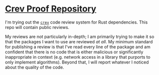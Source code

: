 # [Crev Proof Repository](https://github.com/crev-dev/crev/wiki/Proof-Repository)

I'm trying out the [`crev`](https://github.com/crev-dev/cargo-crev) code review system for Rust dependencies. This repo will contain public reviews.

My reviews are not particularly in-depth; I am primarily trying to make it so that the packages I want to use are reviewed *at all*.
My minimum standard for publishing a review is that I've read every line of the package and am confident that there is no code that is either malicious or significantly inappropriate in context (e.g. network access in a library that purports to only implement algorithms). Beyond that, I will report whatever I noticed about the quality of the code.
